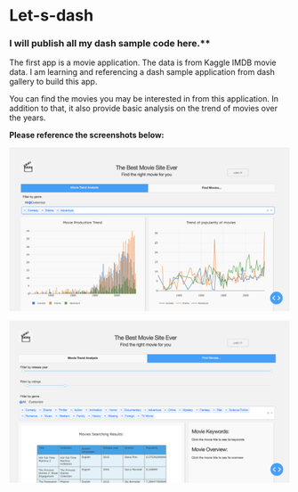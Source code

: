 # Let-s-dash
### I will publish all my dash sample code here.**


The first app is a movie application. The data is from Kaggle IMDB movie data. I am learning and referencing a dash sample application from dash gallery to build this app.

You can find the movies you may be interested in from this application. In addition to that, it also provide basic analysis on the trend of movies over the years.



**Please reference the screenshots below:**

![screenshot1](https://github.com/Callieeee/Let-s-dash/blob/master/my-movie-app/Dash%20Practice/assets/Screen%20Shot%201.png)


![screenshot1](https://github.com/Callieeee/Let-s-dash/blob/master/my-movie-app/Dash%20Practice/assets/Screen%20Shot%202.png)

